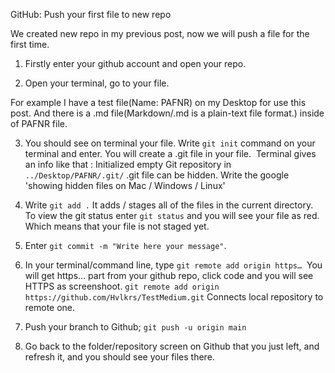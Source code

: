 GitHub: Push your first file to new repo

We created new repo in my previous post, now we will push a file for the first time.

1. Firstly enter your github account and open your repo.
   
2. Open your terminal, go to your file. 

For example I have a test file(Name: PAFNR) on my Desktop for use this post. And there is a .md file(Markdown/.md is a plain-text file format.) inside of PAFNR file.

3. You should see on terminal your file. Write `git init` command on your terminal and enter. You will create a .git file in your file. 
Terminal gives an info like that : Initialized empty Git repository in `../Desktop/PAFNR/.git/`
.git file can be hidden. Write the google 'showing hidden files on Mac / Windows / Linux'

4. Write `git add .` It adds / stages all of the files in the current directory.
To view the git status enter `git status` and you will see your file as red. Which means that your file is not staged yet. 

5. Enter `git commit -m "Write here your message"`.
   
6. In your terminal/command line, type `git remote add origin https…` 
You will get https… part from your github repo, click code and you will see HTTPS as screenshoot.
`git remote add origin https://github.com/Hvlkrs/TestMedium.git`
Connects local repository to remote one.

7. Push your branch to Github; `git push -u origin main`
   
8. Go back to the folder/repository screen on Github that you just left, and refresh it, and you should see your files there.